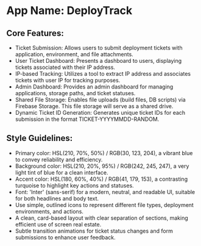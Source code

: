 # **App Name**: DeployTrack

## Core Features:

- Ticket Submission: Allows users to submit deployment tickets with application, environment, and file attachments.
- User Ticket Dashboard: Presents a dashboard to users, displaying tickets associated with their IP address.
- IP-based Tracking: Utilizes a tool to extract IP address and associates tickets with user IP for tracking purposes.
- Admin Dashboard: Provides an admin dashboard for managing applications, storage paths, and ticket statuses.
- Shared File Storage: Enables file uploads (build files, DB scripts) via Firebase Storage. This file storage will serve as a shared drive.
- Dynamic Ticket ID Generation: Generates unique ticket IDs for each submission in the format TICKET-YYYYMMDD-RANDOM.

## Style Guidelines:

- Primary color: HSL(210, 70%, 50%) / RGB(30, 123, 204), a vibrant blue to convey reliability and efficiency.
- Background color: HSL(210, 20%, 95%) / RGB(242, 245, 247), a very light tint of blue for a clean interface.
- Accent color: HSL(180, 60%, 40%) / RGB(41, 179, 153), a contrasting turquoise to highlight key actions and statuses.
- Font: 'Inter' (sans-serif) for a modern, neutral, and readable UI, suitable for both headlines and body text.
- Use simple, outlined icons to represent different file types, deployment environments, and actions.
- A clean, card-based layout with clear separation of sections, making efficient use of screen real estate.
- Subtle transition animations for ticket status changes and form submissions to enhance user feedback.